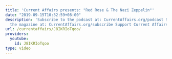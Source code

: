 ```yaml
---
title: 'Current Affairs presents: "Red Rose & The Nazi Zeppelin"'
date: "2019-09-15T10:32:59+08:00"
description: 'Subscribe to the podcast at: CurrentAffairs.org/podcast Subscribe to
  the magazine at: CurrentAffairs.org/subscribe Support Current Affairs at: Patreon.com/CurrentAffairs'
url: /currentaffairs/J8IKRIoTqoo/
providers:
  youtube:
    id: J8IKRIoTqoo
type: video
---
```

